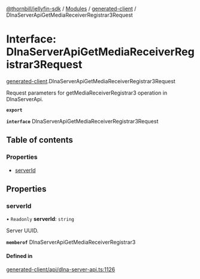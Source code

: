[@thornbill/jellyfin-sdk](../README.md) / [Modules](../modules.md) / [generated-client](../modules/generated_client.md) / DlnaServerApiGetMediaReceiverRegistrar3Request

# Interface: DlnaServerApiGetMediaReceiverRegistrar3Request

[generated-client](../modules/generated_client.md).DlnaServerApiGetMediaReceiverRegistrar3Request

Request parameters for getMediaReceiverRegistrar3 operation in DlnaServerApi.

**`export`**

**`interface`** DlnaServerApiGetMediaReceiverRegistrar3Request

## Table of contents

### Properties

- [serverId](generated_client.DlnaServerApiGetMediaReceiverRegistrar3Request.md#serverid)

## Properties

### serverId

• `Readonly` **serverId**: `string`

Server UUID.

**`memberof`** DlnaServerApiGetMediaReceiverRegistrar3

#### Defined in

[generated-client/api/dlna-server-api.ts:1126](https://github.com/thornbill/jellyfin-sdk-typescript/blob/21a118e/src/generated-client/api/dlna-server-api.ts#L1126)
